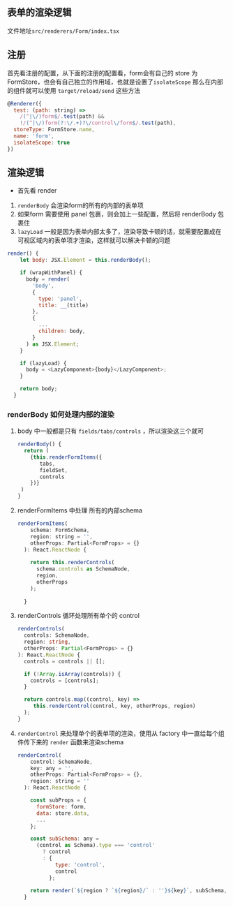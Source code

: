 ## 表单的渲染逻辑

文件地址`src/renderers/Form/index.tsx` 

## 注册

首先看注册的配置，从下面的注册的配置看，form会有自己的 store 为 FormStore，也会有自己独立的作用域，也就是设置了`isolateScope` 那么在内部的组件就可以使用 `target/reload/send` 这些方法 

```js
@Renderer({
  test: (path: string) =>
    /(^|\/)form$/.test(path) &&
    !/(^|\/)form(?:\/.+)?\/control\/form$/.test(path),
  storeType: FormStore.name,
  name: 'form',
  isolateScope: true
})
```

## 渲染逻辑

- 首先看 render

1. `renderBody` 会渲染form的所有的内部的表单项
2. 如果form 需要使用 panel 包裹，则会加上一些配置，然后将 renderBody 包裹住
3. `lazyLoad` 一般是因为表单内部太多了，渲染导致卡顿的话，就需要配置成在可视区域内的表单项才渲染，这样就可以解决卡顿的问题

```js
render() {
    let body: JSX.Element = this.renderBody();

    if (wrapWithPanel) {
      body = render(
        'body',
        {
          type: 'panel',
          title: __(title)
        },
        {
          ...
          children: body,
        }
      ) as JSX.Element;
    }

    if (lazyLoad) {
      body = <LazyComponent>{body}</LazyComponent>;
    }

    return body;
  }
```

### renderBody 如何处理内部的渲染

1. body 中一般都是只有 `fields/tabs/controls` ，所以渲染这三个就可

   ```js
   renderBody() {
     return (
       {this.renderFormItems({
          tabs,
          fieldSet,
          controls
       })}
   	)
   }
   ```

2. renderFormItems 中处理 所有的内部schema

   ```js
   renderFormItems(
       schema: FormSchema,
       region: string = '',
       otherProps: Partial<FormProps> = {}
     ): React.ReactNode {
       
       return this.renderControls(
         schema.controls as SchemaNode,
         region,
         otherProps
       );
       
     }
   ```

3. renderControls 循环处理所有单个的 control

   ```typescript
   renderControls(
     controls: SchemaNode,
     region: string,
     otherProps: Partial<FormProps> = {}
   ): React.ReactNode {
     controls = controls || [];
   
     if (!Array.isArray(controls)) {
       controls = [controls];
     }
   
     return controls.map((control, key) =>
        this.renderControl(control, key, otherProps, region)
     );
   }
   ```

4. `renderControl` 来处理单个的表单项的渲染，使用从 factory 中一直给每个组件传下来的 `render` 函数来渲染schema

   ```js
   renderControl(
       control: SchemaNode,
       key: any = '',
       otherProps: Partial<FormProps> = {},
       region: string = ''
     ): React.ReactNode {
   
       const subProps = {
         formStore: form,
         data: store.data,
         ...
       };
   
       const subSchema: any =
         (control as Schema).type === 'control'
           ? control
           : {
               type: 'control',
               control
             };
       
       return render(`${region ? `${region}/` : ''}${key}`, subSchema, subProps);
     }
   ```

   





   

   